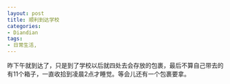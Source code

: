 ```yaml
---
layout: post
title: 顺利到达学校
categories:
- Diandian
tags:
- 日常生活, 
---
```

<p><span>昨下午就到达了，只是到了学校以后就四处去会存放的包裹，最后不算自己带去的有11个箱子，一直收拾到凌晨2点才睡觉。等会儿还有一个包裹要拿。</span></p>